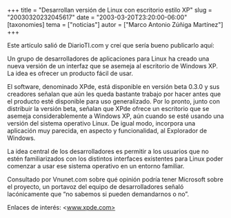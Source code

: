 +++
title = "Desarrollan versión de Linux con escritorio estilo XP"
slug = "20030320232045617"
date = "2003-03-20T23:20:00-06:00"
[taxonomies]
tema = ["noticias"]
autor = ["Marco Antonio Zúñiga Martínez"]
+++

Este artículo salió de DiarioTI.com y creí que sería bueno publicarlo
aquí:

Un grupo de desarrolladores de aplicaciones para Linux ha creado una
nueva versión de un interfaz que se asemeja al escritorio de Windows XP.
La idea es ofrecer un producto fácil de usar.

<!-- more -->
El software, denominado XPde, está disponible en versión beta 0.3.0 y
sus creadores señalan que aún les queda bastante trabajo por hacer antes
que el producto esté disponible para uso generalizado. Por lo pronto,
junto con distribuir la versión beta, señalan que XPde ofrece un
escritorio que se asemeja considerablemente a Windows XP, aún cuando se
esté usando una versión del sistema operativo Linux. De igual modo,
incorpora una aplicación muy parecida, en aspecto y funcionalidad, al
Explorador de Windows.

La idea central de los desarrolladores es permitir a los usuarios que no
estén familiarizados con los distintos interfaces existentes para Linux
poder comenzar a usar ese sistema operativo en un entorno familiar.

Consultado por Vnunet.com sobre qué opinión podría tener Microsoft sobre
el proyecto, un portavoz del equipo de desarrolladores señaló
lacónicamente que “no sabemos si pueden demandarnos o no”.

Enlaces de interés: <www.xpde.com>
